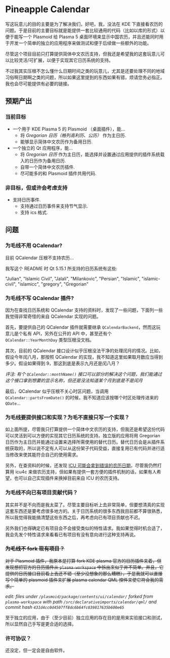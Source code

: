# Pineapple Calendar

写这玩意儿的目的主要是为了解决我们，好吧，我，没法在 KDE 下直接看农历的问题。于是目前的主要目标就是能提供一套比较通用的代码（比如以库的形式）以便于能写一个 Plasmoid 给 Plasma 5 桌面环境来显示中国农历，并且还能同时用于开发一个简单的独立的应用程序来做测试和便于后续做一些额外的功能。

尽管这个项目目前只打算提供简体中文农历支持，但我还是希望我的这套玩意儿可以比较灵活/可扩展，以便于实现其它日历系统的支持。

不过我其实压根不怎么懂什么日期时间之类的玩意儿，尤其是还要处理不同的地域习俗啊日期啊之类的问题，所以如果这里提到的东西如果有错，烦请您务必指正。我也会尽可能提供有必要的链接。

## 预期产出

### 当前目标

 - 一个用于 KDE Plasma 5 的 Plasmoid （桌面插件），能...
   - 将 *Gregorian 日历（格列高利历、公历）* 作为主日历.
   - 能够显示简体中文农历作为备用日历.
 - 一个独立的 Qt 应用程序，能...
   - 将 *Gregorian 日历* 作为主日历，能选择并设置通过应用提供的插件系统载入的日历作为备用日历.
   - 自带一个简体中文农历插件.
   - 尽可能多的和 Plasmoid 插件共用代码.

### 非目标，但或许会考虑支持

 - 支持日历事件.
   - 支持通过日历事件来支持节气显示.
   - 支持 ics 格式.

## 问题

### 为毛线不用 QCalendar?

目前 QCalendar 压根不支持农历...

我写这个 README 时 Qt 5.15.1 所支持的日历系统有这些:

"Julian", "Islamic Civil", "Jalali", "Milankovic", "Persian", "Islamic", "islamic-civil", "islamicc", "gregory", "Gregorian"

### 为毛线不写 QCalendar 插件?

因为在查找日历系统和 QCalendar 支持的资料时，发现了一些问题，下面列一些我觉得非常奇怪的来自 QCalendar 实现的问题。

首先，要提供自己的 QCalendar 插件就需要继承 `QCalendarBackend`，然而这玩意儿是个私有 API，另外在公开的 API 中，甚至还有个 `QCalendar::YearMonthDay` 类型压根没文档。

其次，目前的 QCalendar 接口设计似乎压根没法干净的处理闰月的情况。比如，假设今年闰八月，那按照 QCalendar 的实现，我不知道这里如果取月数应当得到多少。假设如果得到 9，那这到底是表示九月还是闰八月？

*评注: 有个 `QCalendar::monthName()` 接口可以部分的解决这个问题，我们能通过这个接口拿到想要的显示名称，但还是没法知道某个月到底是不是闰月*

最后，QCalendar 似乎压根不关心时区问题，当调用 `QCalendar::partsFromDate()` 的时候，我不知道应该按哪个时区处理传进来的 `QDate`...

### 为毛线要提供接口和实现？为毛不直接只写一个实现？

如上面所提，尽管我只打算提供一个简体中文农历的支持，但我还是希望这份代码可以灵活到可以方便的实现其它日历系统的支持。独立版的应用将用 Gregorian 日历作为主日历并能通过设置来选择所需使用的替代日历。替代日历会是从插件系统获取的，所以说不定有人可以从这份架子代码受益，直接复用已有代码并进行适当修改来使其能符合自己的使用需求。

另外，在查资料的时候，还发现 [ICU 可能会拿到错误的农历日期](https://www.v2ex.com/t/505601)，尽管我仍然打算用 icu4c 来做农历支持，但如果有提供一套方便的插件机制的话，如果有人希望，也可以自己实现插件来换掉目前来自 ICU 的农历支持。

### 为毛线不向已有项目贡献代码？

其实并不是不向而是我太菜了。尽管主要目标听上去非常简单，但要想清真的实现这套东西还是要考虑很多地方的。关于日历系统的很多东西我目前都不算很熟悉，所以我觉得我能搞清楚这些东西之后，再考虑向已有项目贡献也不迟。

另外我们也得确定已有项目会不会接受类似的特性请求。我如果觉得时机合适了，我会先发个特性请求来看看已有项目有没有意向进行这种支持再说。

### ~~为毛线不 fork 现有项目？~~

~~对于 Plasmoid 插件，我原本是打算 fork KDE plasma 官方的日历插件来着，但发现想把官方的日历插件从 `plasma-workspace` 中拆出来似乎并不简单。并且，它提供的日历接口目前看上去还不错（至少没想象的那么糟糕），于是我就可以直接写个简单的 plasmoid 插件来扩展 plasma calendar QML 控件来使它符合我的需求。~~

*edit: files under `/plasmoid/package/contents/ui/calendar/` forked from `plasma-workspace` with path `/src/declarativeimports/calendar/qml/` and commit hash `431d4cc0d4507ff8dc6b64fc039817635b600e65`*

至于独立的应用，由于（至少目前）独立应用的存在目的是用来实验接口和测试，所以显然自己手写是更合适的选择。

### 许可协议？

还没定，但一定会是自由软件。
